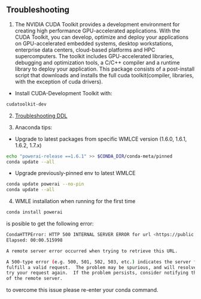 ## Troubleshooting 


1. The NVIDIA CUDA Toolkit provides a development environment for creating high performance GPU-accelerated applications. With the CUDA Toolkit, you can develop, optimize and deploy your applications on GPU-accelerated embedded systems, desktop workstations, enterprise data centers, cloud-based platforms and HPC supercomputers. The toolkit includes GPU-accelerated libraries, debugging and optimization tools, a C/C++ compiler and a runtime library to deploy your application. This package consists of a post-install script that downloads and installs the full cuda toolkit(compiler, libraries, with the exception of cuda drivers).
- Install CUDA-Development Toolkit with:
```bash
cudatoolkit-dev
```

2. [Troubleshooting DDL](https://www.ibm.com/support/knowledgecenter/SS5SF7_1.6.2/navigation/wmlce_ddltips.html)

3. Anaconda tips:
- Upgrade to latest packages from specific WMLCE version (1.6.0, 1.6.1, 1.6.2, 1.7.x)
```bash
echo "powerai-release ==1.6.1" >> $CONDA_DIR/conda-meta/pinned
conda update --all
```
- Upgrade previously-pinned env to latest WMLCE
```bash
conda update powerai --no-pin
conda update --all
```
4. WMLE installation when running for the first time
``` bash
conda install powerai
```
is posible to get the following error:
```bash
CondaHTTPError: HTTP 500 INTERNAL SERVER ERROR for url <https://public.dhe.ibm.com/ibmdl/export/pub/software/server/ibm-ai/conda/linux-ppc64le/current_repodata.json>
Elapsed: 00:00.515998

A remote server error occurred when trying to retrieve this URL.

A 500-type error (e.g. 500, 501, 502, 503, etc.) indicates the server failed to
fulfill a valid request.  The problem may be spurious, and will resolve itself if you
try your request again.  If the problem persists, consider notifying the maintainer
of the remote server.
```
to overcome this issue please re-enter your conda command.
